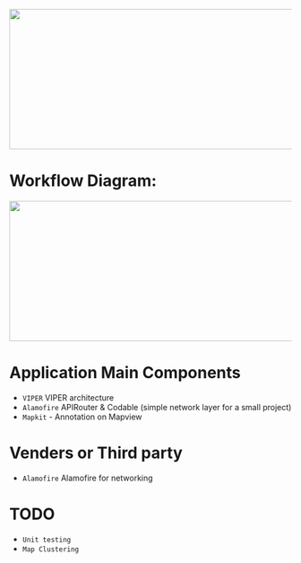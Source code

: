 

<img src="https://github.com/usman-pucit/VIPER_Swift/blob/developer/images/SwiftyVIPER.png"
width="600" height="250">

# Workflow Diagram:

<img src="https://github.com/usman-pucit/VIPER_Swift/blob/developer/images/bpM7t.png"
width="600" height="250">

#  Application Main Components

 * `VIPER` VIPER architecture 
 * `Alamofire` APIRouter & Codable (simple network layer for a small project)
 * `Mapkit` - Annotation on Mapview


# Venders or Third party

 * `Alamofire` Alamofire for networking 

# TODO

 * `Unit testing` 
 * `Map Clustering`
 
